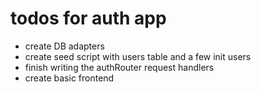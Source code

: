 # todos for auth app

- create DB adapters
- create seed script with users table and a few init users
- finish writing the authRouter request handlers
- create basic frontend